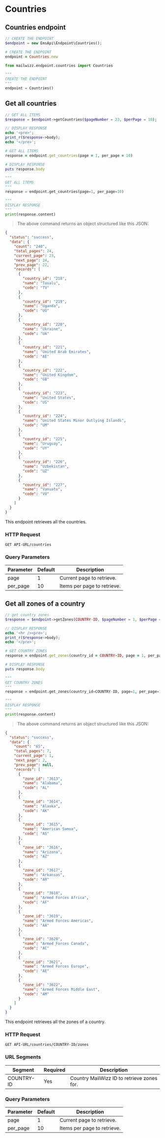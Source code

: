 # Countries

## Countries endpoint
```php
// CREATE THE ENDPOINT
$endpoint = new EmsApi\Endpoint\Countries();
```

```ruby
# CREATE THE ENDPOINT
endpoint = Countries.new
```

```python
from mailwizz.endpoint.countries import Countries

"""
CREATE THE ENDPOINT
"""
endpoint = Countries()
```

## Get all countries
```php
// GET ALL ITEMS
$response = $endpoint->getCountries($pageNumber = 23, $perPage = 10);

// DISPLAY RESPONSE
echo '<pre>';
print_r($response->body);
echo '</pre>';
```

```ruby
# GET ALL ITEMS
response = endpoint.get_countries(page = 1, per_page = 10)

# DISPLAY RESPONSE
puts response.body 
```

```python
"""
GET ALL ITEMS
"""
response = endpoint.get_countries(page=1, per_page=10)

"""
DISPLAY RESPONSE
"""
print(response.content)
```
> The above command returns an object structured like this JSON:

```json
{
  "status": "success",
  "data": {
    "count": "240",
    "total_pages": 24,
    "current_page": 23,
    "next_page": 24,
    "prev_page": 22,
    "records": [
      {
        "country_id": "218",
        "name": "Tuvalu",
        "code": "TV"
      },
      {
        "country_id": "219",
        "name": "Uganda",
        "code": "UG"
      },
      {
        "country_id": "220",
        "name": "Ukraine",
        "code": "UA"
      },
      {
        "country_id": "221",
        "name": "United Arab Emirates",
        "code": "AE"
      },
      {
        "country_id": "222",
        "name": "United Kingdom",
        "code": "GB"
      },
      {
        "country_id": "223",
        "name": "United States",
        "code": "US"
      },
      {
        "country_id": "224",
        "name": "United States Minor Outlying Islands",
        "code": "UM"
      },
      {
        "country_id": "225",
        "name": "Uruguay",
        "code": "UY"
      },
      {
        "country_id": "226",
        "name": "Uzbekistan",
        "code": "UZ"
      },
      {
        "country_id": "227",
        "name": "Vanuatu",
        "code": "VU"
      }
    ]
  }
}
```
This endpoint retrieves all the countries.

### HTTP Request

`GET API-URL/countries`

### Query Parameters

| Parameter | Default | Description                 |
|-----------|---------|-----------------------------|
| page      | 1       | Current page to retrieve.   |
| per_page  | 10      | Items per page to retrieve. |

## Get all zones of a country
```php
// get country zones
$response = $endpoint->getZones(COUNTRY-ID, $pageNumber = 1, $perPage = 10);

// DISPLAY RESPONSE
echo '<hr /><pre>';
print_r($response->body);
echo '</pre>';
```

```ruby
# GET COUNTRY ZONES
response = endpoint.get_zones(country_id = COUNTRY-ID, page = 1, per_page = 10)

# DISPLAY RESPONSE
puts response.body
```

```python
"""
GET COUNTRY ZONES
"""
response = endpoint.get_zones(country_id=COUNTRY-ID, page=1, per_page=10)

"""
DISPLAY RESPONSE
"""
print(response.content)
```
> The above command returns an object structured like this JSON:

```json
{
  "status": "success",
  "data": {
    "count": "65",
    "total_pages": 7,
    "current_page": 1,
    "next_page": 2,
    "prev_page": null,
    "records": [
      {
        "zone_id": "3613",
        "name": "Alabama",
        "code": "AL"
      },
      {
        "zone_id": "3614",
        "name": "Alaska",
        "code": "AK"
      },
      {
        "zone_id": "3615",
        "name": "American Samoa",
        "code": "AS"
      },
      {
        "zone_id": "3616",
        "name": "Arizona",
        "code": "AZ"
      },
      {
        "zone_id": "3617",
        "name": "Arkansas",
        "code": "AR"
      },
      {
        "zone_id": "3618",
        "name": "Armed Forces Africa",
        "code": "AF"
      },
      {
        "zone_id": "3619",
        "name": "Armed Forces Americas",
        "code": "AA"
      },
      {
        "zone_id": "3620",
        "name": "Armed Forces Canada",
        "code": "AC"
      },
      {
        "zone_id": "3621",
        "name": "Armed Forces Europe",
        "code": "AE"
      },
      {
        "zone_id": "3622",
        "name": "Armed Forces Middle East",
        "code": "AM"
      }
    ]
  }
}
```
This endpoint retrieves all the zones of a country.

### HTTP Request

`GET API-URL/countries/COUNTRY-ID/zones`

### URL Segments

| Segment    | Required | Description                                |
|------------|----------|--------------------------------------------|
| COUNTRY-ID | Yes      | Country MailWizz ID to retrieve zones for. |

### Query Parameters

| Parameter | Default | Description                 |
|-----------|---------|-----------------------------|
| page      | 1       | Current page to retrieve.   |
| per_page  | 10      | Items per page to retrieve. |
